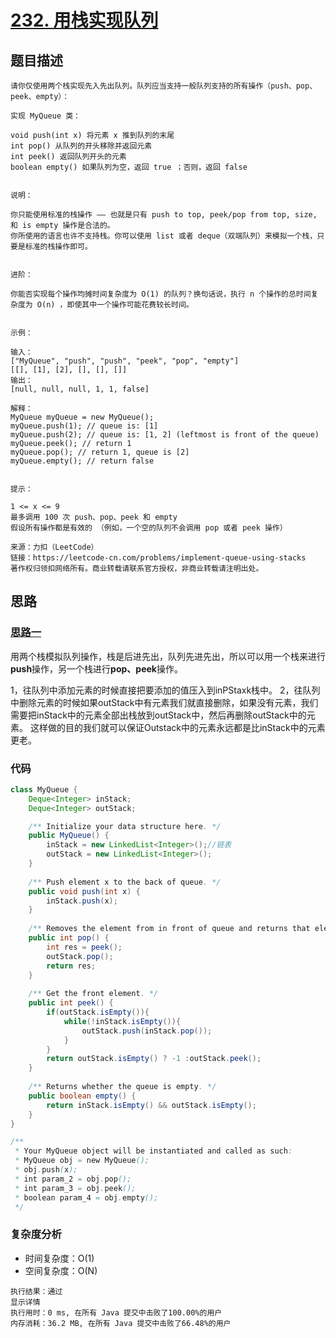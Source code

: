 # [232. 用栈实现队列](https://leetcode-cn.com/problems/implement-queue-using-stacks/)

## 题目描述

```
请你仅使用两个栈实现先入先出队列。队列应当支持一般队列支持的所有操作（push、pop、peek、empty）：

实现 MyQueue 类：

void push(int x) 将元素 x 推到队列的末尾
int pop() 从队列的开头移除并返回元素
int peek() 返回队列开头的元素
boolean empty() 如果队列为空，返回 true ；否则，返回 false
 

说明：

你只能使用标准的栈操作 —— 也就是只有 push to top, peek/pop from top, size, 和 is empty 操作是合法的。
你所使用的语言也许不支持栈。你可以使用 list 或者 deque（双端队列）来模拟一个栈，只要是标准的栈操作即可。
 

进阶：

你能否实现每个操作均摊时间复杂度为 O(1) 的队列？换句话说，执行 n 个操作的总时间复杂度为 O(n) ，即使其中一个操作可能花费较长时间。
 

示例：

输入：
["MyQueue", "push", "push", "peek", "pop", "empty"]
[[], [1], [2], [], [], []]
输出：
[null, null, null, 1, 1, false]

解释：
MyQueue myQueue = new MyQueue();
myQueue.push(1); // queue is: [1]
myQueue.push(2); // queue is: [1, 2] (leftmost is front of the queue)
myQueue.peek(); // return 1
myQueue.pop(); // return 1, queue is [2]
myQueue.empty(); // return false
 

提示：

1 <= x <= 9
最多调用 100 次 push、pop、peek 和 empty
假设所有操作都是有效的 （例如，一个空的队列不会调用 pop 或者 peek 操作）

来源：力扣（LeetCode）
链接：https://leetcode-cn.com/problems/implement-queue-using-stacks
著作权归领扣网络所有。商业转载请联系官方授权，非商业转载请注明出处。
```

## 思路

### [思路一](https://leetcode-cn.com/problems/implement-queue-using-stacks/solution/232-yong-zhan-shi-xian-dui-lie-liang-ge-zhan-lai-m/)

用两个栈模拟队列操作，栈是后进先出，队列先进先出，所以可以用一个栈来进行**push**操作，另一个栈进行**pop、peek**操作。

1，往队列中添加元素的时候直接把要添加的值压入到inPStaxk栈中。
2，往队列中删除元素的时候如果outStack中有元素我们就直接删除，如果没有元素，我们需要把inStack中的元素全部出栈放到outStack中，然后再删除outStack中的元素。
这样做的目的我们就可以保证Outstack中的元素永远都是比inStack中的元素更老。


### 代码
```java
class MyQueue {
    Deque<Integer> inStack;
    Deque<Integer> outStack;

    /** Initialize your data structure here. */
    public MyQueue() {
        inStack = new LinkedList<Integer>();//链表
        outStack = new LinkedList<Integer>();
    }
    
    /** Push element x to the back of queue. */
    public void push(int x) {
        inStack.push(x);
    }
    
    /** Removes the element from in front of queue and returns that element. */
    public int pop() {
        int res = peek();
        outStack.pop();
        return res;
    }
    
    /** Get the front element. */
    public int peek() {
        if(outStack.isEmpty()){
            while(!inStack.isEmpty()){
                outStack.push(inStack.pop());
            }
        }
        return outStack.isEmpty() ? -1 :outStack.peek();
    }
    
    /** Returns whether the queue is empty. */
    public boolean empty() {
        return inStack.isEmpty() && outStack.isEmpty();
    }
}

/**
 * Your MyQueue object will be instantiated and called as such:
 * MyQueue obj = new MyQueue();
 * obj.push(x);
 * int param_2 = obj.pop();
 * int param_3 = obj.peek();
 * boolean param_4 = obj.empty();
 */
```

### 复杂度分析
- 时间复杂度：O(1)
- 空间复杂度：O(N)
```
执行结果：通过
显示详情
执行用时：0 ms, 在所有 Java 提交中击败了100.00%的用户
内存消耗：36.2 MB, 在所有 Java 提交中击败了66.48%的用户
```
